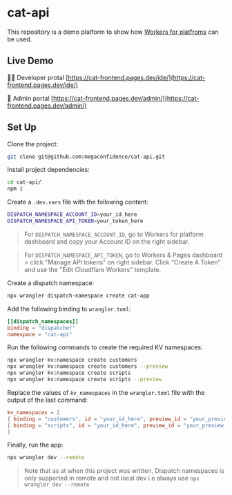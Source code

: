 # cat-api

This repository is a demo platform to show how [Workers for platfroms](https://developers.cloudflare.com/cloudflare-for-platforms/workers-for-platforms) can be used.

## Live Demo

👩‍💻 Developer protal [https://cat-frontend.pages.dev/ide/](https://cat-frontend.pages.dev/ide/)

🏢 Admin portal [https://cat-frontend.pages.dev/admin/](https://cat-frontend.pages.dev/admin/)

## Set Up

Clone the project:

```sh
git clone git@github.com:megaconfidence/cat-api.git
```

Install project dependencies:

```sh
cd cat-api/
npm i
```

Create a `.dev.vars` file with the following content:

```sh
DISPATCH_NAMESPACE_ACCOUNT_ID=your_id_here
DISPATCH_NAMESPACE_API_TOKEN=your_token_here
```

> For `DISPATCH_NAMESPACE_ACCOUNT_ID`, go to Workers for platform dashboard and copy your Account ID on the right sidebar.

> For `DISPATCH_NAMESPACE_API_TOKEN`, go to Workers & Pages dashboard > click "Manage API tokens" on right sidebar. Click "Create A Token" and use the "Edit Cloudflare Workers" template.

Create a dispatch namespace:

```sh
npx wrangler dispatch-namespace create cat-app
```

Add the following binding to `wrangler.toml`:

```toml
[[dispatch_namespaces]]
binding = "dispatcher"
namespace = "cat-api"
```

Run the following commands to create the required KV namespaces:

```sh
npx wrangler kv:namespace create customers
npx wrangler kv:namespace create customers --preview
npx wrangler kv:namespace create scripts
npx wrangler kv:namespace create scripts --preview
```

Replace the values of `kv_namespaces` in the `wrangler.toml` file with the output of the last command:

```toml
kv_namespaces = [
{ binding = "customers", id = "your_id_here", preview_id = "your_preview_id_here" },
{ binding = "scripts", id = "your_id_here", preview_id = "your_preview_id_here" }
]
```

Finally, run the app:

```sh
npx wrangler dev --remote
```

> Note that as at when this project was written, Dispatch namespaces is only supported in remote and not local dev
> i.e always use `npx wrangler dev --remote`
